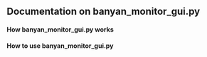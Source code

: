 ## Documentation on banyan_monitor_gui.py

#### How banyan_monitor_gui.py works

#### How to use banyan_monitor_gui.py
